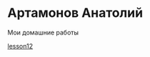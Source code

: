 # Артамонов Анатолий
Мои домашние работы


[lesson12](https://github.com/ArtamonovAnatoly/ArtamonovAnatoly.github.io/blob/master/lesson12/index.html)
